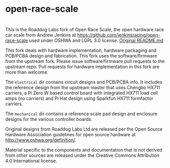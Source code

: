 # open-race-scale
# 
This is the Roaddog Labs fork of Open Race Scale, the open hardware
race car scale from Andrew Jenkins at
https://github.com/jenkinsracing/open-race-scale used under OSHWA and
LGPL 3.0 license.  [Original README.md](orig_README.md)

This fork deals with hardware implementation, hardware packaging and
PCB/PCBA design and fabrication.  This fork uses the software/firmware
from the upstream fork.  Please issue software/firmware pull requests to
the upstream repo.  Pull requests for hardware implementation in this
fork are more than welcome.

The `electrical` dir contains circuit designs and PCB/PCBA info.  It
includes the reference design from the upstream master that uses Chengbo HX711 carriers, a Pi Zero W
based control board with integrated HX711 load cell amps (no carriers) and Pi Hat design using Sparkfun HX711 formfactor carriers.

The `mechanical` dir contains a reference scale pad design and enclosure designs for the various controller boards.


Original designs from Roaddog Labs Ltd are released per the Open Source
Hardware Association guidelines for open source hardware at
http://www.oshwa.org/definition/.

Material specific to the components and documentation that is not
derived from other sources are released under the Creative Commons
Attribution 4.0 International license.